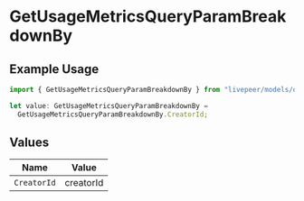 # GetUsageMetricsQueryParamBreakdownBy

## Example Usage

```typescript
import { GetUsageMetricsQueryParamBreakdownBy } from "livepeer/models/operations";

let value: GetUsageMetricsQueryParamBreakdownBy =
  GetUsageMetricsQueryParamBreakdownBy.CreatorId;
```

## Values

| Name        | Value       |
| ----------- | ----------- |
| `CreatorId` | creatorId   |